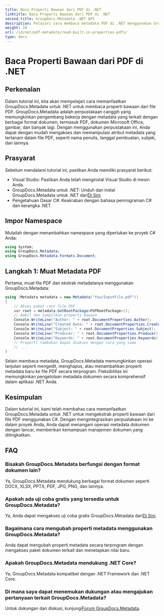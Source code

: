 ```yaml
---
title: Baca Properti Bawaan dari PDF di .NET
linktitle: Baca Properti Bawaan dari PDF di .NET
second_title: GroupDocs.Metadata .NET API
description: Pelajari cara membaca metadata PDF di .NET menggunakan GroupDocs.Metadata. Akses nama penulis, tanggal pembuatan, subjek, dan lainnya dengan kode C#.
weight: 10
url: /id/net/pdf-metadata/read-built-in-properties-pdfs/
type: docs
---
```

# Baca Properti Bawaan dari PDF di .NET

## Perkenalan
Dalam tutorial ini, kita akan mempelajari cara memanfaatkan GroupDocs.Metadata untuk .NET untuk membaca properti bawaan dari file PDF. GroupDocs.Metadata adalah perpustakaan canggih yang memungkinkan pengembang bekerja dengan metadata yang terkait dengan berbagai format dokumen, termasuk PDF, dokumen Microsoft Office, gambar, dan banyak lagi. Dengan menggunakan perpustakaan ini, Anda dapat dengan mudah mengakses dan memanipulasi atribut metadata yang tertanam dalam file PDF, seperti nama penulis, tanggal pembuatan, subjek, dan lainnya.
## Prasyarat
Sebelum mendalami tutorial ini, pastikan Anda memiliki prasyarat berikut:
- Visual Studio: Pastikan Anda telah menginstal Visual Studio di mesin Anda.
-  GroupDocs.Metadata untuk .NET: Unduh dan instal GroupDocs.Metadata untuk .NET dari[Di Sini](https://releases.groupdocs.com/metadata/net/).
- Pengetahuan Dasar C#: Keakraban dengan bahasa pemrograman C# dan kerangka .NET.

## Impor Namespace
Mulailah dengan menambahkan namespace yang diperlukan ke proyek C# Anda:
```csharp
using System;
using GroupDocs.Metadata;
using GroupDocs.Metadata.Formats.Document;
```
## Langkah 1: Muat Metadata PDF
Pertama, muat file PDF dan ekstrak metadatanya menggunakan GroupDocs.Metadata:
```csharp
using (Metadata metadata = new Metadata("YourInputFile.pdf"))
{
    // Akses paket root file PDF
    var root = metadata.GetRootPackage<PdfRootPackage>();
    // Ambil dan tampilkan properti bawaan
    Console.WriteLine("Author: " + root.DocumentProperties.Author);
    Console.WriteLine("Created Date: " + root.DocumentProperties.CreatedDate);
    Console.WriteLine("Subject: " + root.DocumentProperties.Subject);
    Console.WriteLine("Producer: " + root.DocumentProperties.Producer);
    Console.WriteLine("Keywords: " + root.DocumentProperties.Keywords);
    // Properti tambahan dapat diakses dengan cara yang sama
    // ...
}
```
Selain membaca metadata, GroupDocs.Metadata memungkinkan operasi lanjutan seperti mengedit, menghapus, atau menambahkan properti metadata baru ke file PDF secara terprogram. Fleksibilitas ini memungkinkan pengelolaan metadata dokumen secara komprehensif dalam aplikasi .NET Anda.
## Kesimpulan
Dalam tutorial ini, kami telah membahas cara memanfaatkan GroupDocs.Metadata untuk .NET untuk mengekstrak properti bawaan dari file PDF menggunakan C#. Dengan mengintegrasikan perpustakaan ini ke dalam proyek Anda, Anda dapat menangani operasi metadata dokumen dengan lancar, memberikan kemampuan manajemen dokumen yang ditingkatkan.

## FAQ
### Bisakah GroupDocs.Metadata berfungsi dengan format dokumen lain?
Ya, GroupDocs.Metadata mendukung berbagai format dokumen seperti DOCX, XLSX, PPTX, PDF, JPG, PNG, dan lainnya.
### Apakah ada uji coba gratis yang tersedia untuk GroupDocs.Metadata?
Ya, Anda dapat mengakses uji coba gratis GroupDocs.Metadata dari[Di Sini](https://releases.groupdocs.com/).
### Bagaimana cara mengubah properti metadata menggunakan GroupDocs.Metadata?
Anda dapat mengubah properti metadata secara terprogram dengan mengakses paket dokumen terkait dan menetapkan nilai baru.
### Apakah GroupDocs.Metadata mendukung .NET Core?
Ya, GroupDocs.Metadata kompatibel dengan .NET Framework dan .NET Core.
### Di mana saya dapat menemukan dukungan atau mengajukan pertanyaan terkait GroupDocs.Metadata?
 Untuk dukungan dan diskusi, kunjungi[Forum GroupDocs.Metadata](https://forum.groupdocs.com/c/metadata/14).